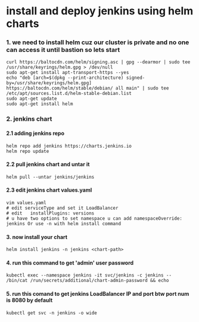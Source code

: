 # install and deploy jenkins using helm charts

### 1. we need to install helm cuz our cluster is private and no one can access it until bastion so lets start 

```
curl https://baltocdn.com/helm/signing.asc | gpg --dearmor | sudo tee /usr/share/keyrings/helm.gpg > /dev/null
sudo apt-get install apt-transport-https --yes
echo "deb [arch=$(dpkg --print-architecture) signed-by=/usr/share/keyrings/helm.gpg] https://baltocdn.com/helm/stable/debian/ all main" | sudo tee /etc/apt/sources.list.d/helm-stable-debian.list
sudo apt-get update
sudo apt-get install helm

```
### 2. jenkins chart 
#### 2.1 adding jenkins repo
```
helm repo add jenkins https://charts.jenkins.io
helm repo update

```
#### 2.2 pull jenkins chart and untar it
```
helm pull --untar jenkins/jenkins
```

#### 2.3 edit jenkins chart values.yaml
```
vim values.yaml
# edit serviceType and set it LoadBalancer
# edit   installPlugins: versions
# u have two options to set namespace u can add namespaceOverride: jenkins Or use -n with helm install command  
```
#### 3. now install your chart
```
helm install jenkins -n jenkins <chart-path>
```

#### 4. run this command to get 'admin' user password

```
kubectl exec --namespace jenkins -it svc/jenkins -c jenkins -- /bin/cat /run/secrets/additional/chart-admin-password && echo
```
#### 5. run this comand to get jenkins LoadBalancer IP and port btw port num is 8080 by default
```
kubectl get svc -n jenkins -o wide
```


